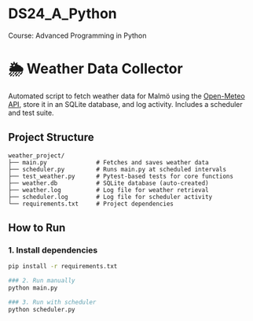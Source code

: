 # DS24_A_Python
Course: Advanced Programming in Python

# 🌦️ Weather Data Collector

Automated script to fetch weather data for Malmö using the [Open-Meteo API](https://open-meteo.com/), store it in an SQLite database, and log activity. Includes a scheduler and test suite.

## Project Structure

```
weather_project/
├── main.py              # Fetches and saves weather data
├── scheduler.py         # Runs main.py at scheduled intervals
├── test_weather.py      # Pytest-based tests for core functions
├── weather.db           # SQLite database (auto-created)
├── weather.log          # Log file for weather retrieval
├── scheduler.log        # Log file for scheduler activity
└── requirements.txt     # Project dependencies
```

## How to Run

### 1. Install dependencies
```bash
pip install -r requirements.txt

### 2. Run manually
python main.py

### 3. Run with scheduler
python scheduler.py
